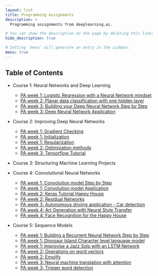 ```yaml
---
layout: list
title: Programming Assignments
description: >
  Programming assignments from deeplearning.ai.

# You can show the description on the page by deleting this line:
hide_description: true

# Setting `menu` will generate an entry in the sidebar.
menu: true
---
```


## Table of Contents

* Course 1: Neural Networks and Deep Learning

  * [PA week 1: Logistic Regression with a Neural Network mindset](Logistic-Regression-with-a-Neural-Network-mindset/)
  * [PA week 2: Planar data classification with one hidden layer](Planar-data-classification-with-one-hidden-layer/)
  * [PA week 3: Building your Deep Neural Network Step by Step](Building-your-Deep-Neural-Network-Step-by-Step/)
  * [PA week 3: Deep Neural Network Application](Deep-Neural-Network-Application/)

* Course 2: Improving Deep Neural Networks

  * [PA week 1: Gradient Checking](Gradient-Checking/)
  * [PA week 1: Initialization](Initialization/)
  * [PA week 1: Regularization](Regularization/)
  * [PA week 2: Optimization methods](Optimization-methods/)
  * [PA week 3: Tensorflow Tutorial](Tensorflow-Tutorial/)

* Course 3: Structuring Machine Learning Projects

* Course 4: Convolutional Neural Networks

  * [PA week 1: Convolution model Step by Step](Convolution-model-Step-by-Step/)
  * [PA week 1: Convolution model Application](Convolution-model-Application/)
  * [PA week 2: Keras Tutorial Happy House](Keras-Tutorial-Happy-House/)
  * [PA week 2: Residual Networks](Residual-Networks/)
  * [PA week 3: Autonomous driving application - Car detection](Autonomous-driving-application-Car-detection/)
  * [PA week 4: Art Generation with Neural Style Transfer](Art-Generation-with-Neural-Style-Transfer/)
  * [PA week 4: Face Recognition for the Happy House](Face-Recognition-for-the-Happy-House/)

* Course 5: Sequence Models

  * [PA week 1: Building a Recurrent Neural Network Step by Step](Building-a-Recurrent-Neural-Network-Step-by-Step/)
  * [PA week 1: Dinosaur Island Character level language model](Dinosaurus-Island-Character-level-language-model/)
  * [PA week 1: Improvise a Jazz Solo with an LSTM Network](Improvise-a-Jazz-Solo-with-an-LSTM-Network/)
  * [PA week 2: Operations on word vectors](Operations-on-word-vectors/)
  * [PA week 2: Emojify](Emojify/)
  * [PA week 3: Neural machine translation with attention](Neural-machine-translation-with-attention/)
  * [PA week 3: Trigger word detection](Trigger-word-detection/)
